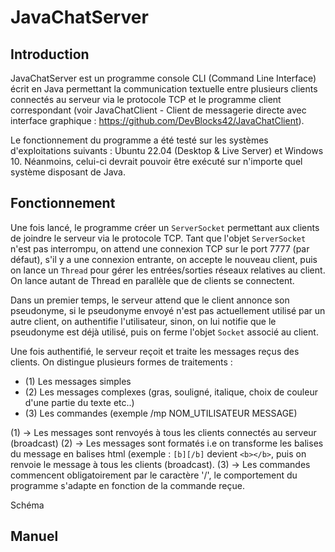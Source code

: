 # JavaChatServer

## Introduction
JavaChatServer est un programme console CLI (Command Line Interface) écrit en Java permettant la communication textuelle entre plusieurs clients connectés au serveur via le protocole TCP et le programme client correspondant (voir JavaChatClient - Client de messagerie directe avec interface graphique : https://github.com/DevBlocks42/JavaChatClient).

Le fonctionnement du programme a été testé sur les systèmes d'exploitations suivants : Ubuntu 22.04 (Desktop & Live Server) et Windows 10. Néanmoins, celui-ci devrait pouvoir être exécuté sur n'importe quel système disposant de Java.

## Fonctionnement

Une fois lancé, le programme créer un `ServerSocket` permettant aux clients de joindre le serveur via le protocole TCP. Tant que l'objet `ServerSocket` n'est pas interrompu, on attend une connexion TCP sur le port 7777 (par défaut), s'il y a une connexion entrante, on accepte le nouveau client, puis on lance un `Thread` pour gérer les entrées/sorties réseaux relatives au client. On lance autant de Thread en parallèle que de clients se connectent. 

Dans un premier temps, le serveur attend que le client annonce son pseudonyme, si le pseudonyme envoyé n'est pas actuellement utilisé par un autre client, on authentifie l'utilisateur, sinon, on lui notifie que le pseudonyme est déjà utilisé, puis on ferme l'objet `Socket` associé au client.

Une fois authentifié, le serveur reçoit et traite les messages reçus des clients. On distingue plusieurs formes de traitements : 
  - (1) Les messages simples 
  - (2) Les messages complexes (gras, souligné, italique, choix de couleur d'une partie du texte etc..) 
  - (3) Les commandes (exemple /mp NOM_UTILISATEUR MESSAGE)


(1) -> Les messages sont renvoyés à tous les clients connectés au serveur (broadcast)
(2) -> Les messages sont formatés i.e on transforme les balises du message en balises html (exemple : `[b][/b]` devient `<b></b>`, puis on renvoie le message à tous les clients (broadcast).
(3) -> Les commandes commencent obligatoirement par le caractère '/', le comportement du programme s'adapte en fonction de la commande reçue.

Schéma
<mxfile modified="2023-06-16T10:31:41.577Z" host="app.diagrams.net" agent="Mozilla/5.0 (X11; Ubuntu; Linux x86\_64; rv:109.0) Gecko/20100101 Firefox/113.0" etag="9ugYjuexqP56ZYy\_4sSs" version="21.4.0" type="device">

<diagram id="l8hXMBHkgcEJcSW0mbfh" name="Page-1">

<mxGraphModel dx="1434" dy="771" grid="1" gridSize="10" guides="1" tooltips="1" connect="1" arrows="1" fold="1" page="1" pageScale="1" pageWidth="1169" pageHeight="827" math="0" shadow="0">

<root>

<mxCell id="0" />

<mxCell id="1" parent="0" />

<mxCell id="s5DcjVivYv2rXD6XcJxH-9" value="Serveur" style="shape=ext;double=1;rounded=0;whiteSpace=wrap;html=1;fillColor=#647687;fontColor=#ffffff;strokeColor=#314354;" vertex="1" parent="1">

<mxGeometry x="430" y="180" width="320" height="70" as="geometry" />

</mxCell>

<mxCell id="s5DcjVivYv2rXD6XcJxH-10" value="&lt;div&gt;Entrées&lt;/div&gt;&lt;div&gt;&lt;br&gt;&lt;/div&gt;&lt;div&gt;&lt;br&gt;&lt;/div&gt;&lt;div&gt;&lt;br&gt;&lt;/div&gt;&lt;div&gt;&lt;br&gt;&lt;/div&gt;&lt;div&gt;Réception de &lt;br&gt;&lt;/div&gt;M&lt;sub&gt;1&lt;/sub&gt;" style="shape=ext;double=1;rounded=0;whiteSpace=wrap;html=1;" vertex="1" parent="1">

<mxGeometry x="430" y="250" width="160" height="200" as="geometry" />

</mxCell>

<mxCell id="s5DcjVivYv2rXD6XcJxH-27" value="Client A + M&lt;sub&gt;1&lt;/sub&gt;" style="edgeStyle=none;rounded=0;orthogonalLoop=1;jettySize=auto;html=1;exitX=0.5;exitY=1;exitDx=0;exitDy=0;entryX=0.5;entryY=0;entryDx=0;entryDy=0;" edge="1" parent="1" source="s5DcjVivYv2rXD6XcJxH-12" target="s5DcjVivYv2rXD6XcJxH-13">

<mxGeometry relative="1" as="geometry" />

</mxCell>

<mxCell id="s5DcjVivYv2rXD6XcJxH-28" value="Client A + M&lt;sub&gt;1&lt;/sub&gt;" style="edgeStyle=none;rounded=0;orthogonalLoop=1;jettySize=auto;html=1;exitX=0.5;exitY=1;exitDx=0;exitDy=0;entryX=0.5;entryY=0;entryDx=0;entryDy=0;" edge="1" parent="1" source="s5DcjVivYv2rXD6XcJxH-12" target="s5DcjVivYv2rXD6XcJxH-24">

<mxGeometry relative="1" as="geometry" />

</mxCell>

<mxCell id="s5DcjVivYv2rXD6XcJxH-12" value="&lt;div&gt;Sorties&lt;/div&gt;&lt;div&gt;&lt;br&gt;&lt;/div&gt;&lt;div&gt;&lt;br&gt;&lt;/div&gt;&lt;div&gt;&lt;br&gt;&lt;/div&gt;&lt;div&gt;&lt;br&gt;&lt;/div&gt;&lt;div&gt;Diffusion de &lt;br&gt;&lt;/div&gt;M&lt;sub&gt;1&lt;/sub&gt;" style="shape=ext;double=1;rounded=0;whiteSpace=wrap;html=1;" vertex="1" parent="1">

<mxGeometry x="590" y="250" width="160" height="200" as="geometry" />

</mxCell>

<mxCell id="s5DcjVivYv2rXD6XcJxH-25" style="edgeStyle=none;rounded=0;orthogonalLoop=1;jettySize=auto;html=1;exitX=0.5;exitY=0;exitDx=0;exitDy=0;entryX=0.5;entryY=1;entryDx=0;entryDy=0;" edge="1" parent="1" source="s5DcjVivYv2rXD6XcJxH-13" target="s5DcjVivYv2rXD6XcJxH-10">

<mxGeometry relative="1" as="geometry" />

</mxCell>

<mxCell id="s5DcjVivYv2rXD6XcJxH-26" value="M&lt;sub&gt;1&lt;/sub&gt;" style="edgeLabel;html=1;align=center;verticalAlign=middle;resizable=0;points=[];" vertex="1" connectable="0" parent="s5DcjVivYv2rXD6XcJxH-25">

<mxGeometry relative="1" as="geometry">

<mxPoint as="offset" />

</mxGeometry>

</mxCell>

<mxCell id="s5DcjVivYv2rXD6XcJxH-13" value="Client A" style="ellipse;whiteSpace=wrap;html=1;aspect=fixed;" vertex="1" parent="1">

<mxGeometry x="480" y="740" width="60" height="60" as="geometry" />

</mxCell>

<mxCell id="s5DcjVivYv2rXD6XcJxH-24" value="Client B" style="ellipse;whiteSpace=wrap;html=1;aspect=fixed;" vertex="1" parent="1">

<mxGeometry x="640" y="740" width="60" height="60" as="geometry" />

</mxCell>

</root>

</mxGraphModel>

</diagram>

</mxfile>



## Manuel

